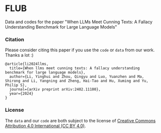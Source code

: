 # FLUB

Data and codes for the paper "When LLMs Meet Cunning Texts: A Fallacy Understanding Benchmark for Large Language Models"



### Citation

Please consider citing this paper if you use the `code` or `data` from our work. Thanks a lot :)

```
@article{li2024llms,
  title={When llms meet cunning texts: A fallacy understanding benchmark for large language models},
  author={Li, Yinghui and Zhou, Qingyu and Luo, Yuanzhen and Ma, Shirong and Li, Yangning and Zheng, Hai-Tao and Hu, Xuming and Yu, Philip S},
  journal={arXiv preprint arXiv:2402.11100},
  year={2024}
}
```

### License
The  `data` and our `code` are both subject to the license of [Creative Commons Attribution 4.0 International (CC BY 4.0)](./LICENSE).
